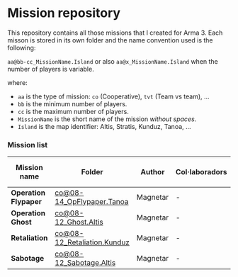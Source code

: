 
# Mission repository

This repository contains all those missions that I created for Arma 3. Each misson is stored in its own folder and the name convention used is the following:

`aa@bb-cc_MissionName.Island` or also `aa@x_MissionName.Island` when the number of players is variable.

where:

* `aa` is the type of mission: `co` (Cooperative), `tvt` (Team vs team), ... 
* `bb` is the minimum number of players.
* `cc` is the maximum number of players.
* `MissionName` is the short name of the mission *without spaces*.
* `Island` is the map identifier: Altis, Stratis, Kunduz, Tanoa, ...

### Mission list

| **Mission name**                   | **Folder**                             | **Author**     | **Col·laboradors**           | **Uses A3-BMT** |
| ---------------------------------- | -------------------------------------- | -------------- | ---------------------------- | --------------- |
| **Operation Flypaper**             | co@08-14_OpFlypaper.Tanoa              | Magnetar       | -                            | Yes             |
| **Operation Ghost**                | co@08-12_Ghost.Altis                   | Magnetar       | -                            | Yes             |
| **Retaliation**                    | co@08-12_Retaliation.Kunduz            | Magnetar       | -                            | Yes             |
| **Sabotage**                       | co@08-12_Sabotage.Altis                | Magnetar       | -                            | Yes             |
